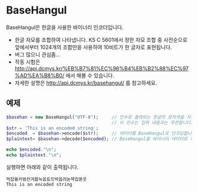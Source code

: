 # BaseHangul

BaseHangul은 한글을 사용한 바이너리 인코더입니다.

- 한글 자모를 조합하여 나타냅니다. KS C 5601에서 정한 자모 조합 중 사전순으로 앞에서부터 1024개의 조합만을 사용하여 10비트가 한 글자로 표현됩니다.
- 버그 많으니 관심좀...
- 작동 시험은 http://api.dcmys.kr/%EB%B7%81%EC%96%B4%EB%B2%88%EC%97%AD%EA%B8%B0/ 에서 해볼 수 있습니다.
- 자세한 설명은 http://api.dcmys.kr/basehangul/ 를 참고하세요.

## 예제
```php
$basehan = new BaseHangul("UTF-8");     // 인수로 출력되는 한글의 문자셋을 지정합니다. 지정하지 않으면 UTF-8로 처리됩니다.
                                        // 이 인수는 입력 내용과는 무관합니다.
$str = 'This is an encoded string';
$encoded  = $basehan->encode($str);     // 데이터를 BaseHangul로 인코딩합니다. 이 함수는 binary-safe합니다.
$plaintext= $basehan->decode($encoded); // BaseHangul을 바이너리 데이터로 복원합니다.

echo $encoded."\n";
echo $plaintext."\n";
```
실행하면 아래와 같이 출력됩니다.
```
먹잡욜카범컨겨묩눅옵툐킷박옵려녿븍캅욛웃
This is an encoded string
```
